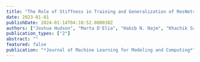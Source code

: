 ```yaml
---
title: "The Role of Stiffness in Training and Generalization of ResNets"
date: 2023-01-01
publishDate: 2024-01-14T04:18:52.080038Z
authors: ["Joshua Hudson", "Marta D'Elia", "Habib N. Najm", "Khachik Sargsyan"]
publication_types: ["2"]
abstract: ""
featured: false
publication: "*Journal of Machine Learning for Modeling and Computing*"
---
```


